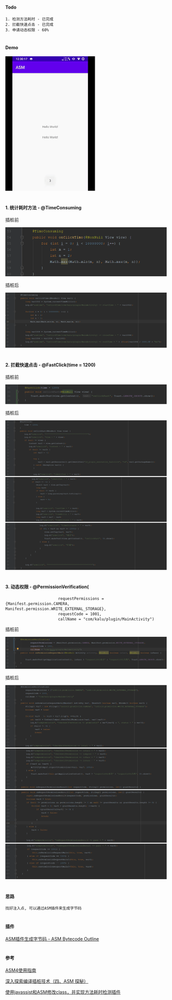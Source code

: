 #
#### Todo
```
1. 检测方法耗时 - 已完成
2. 拦截快速点击 - 已完成
3. 申请动态权限 - 60%
```


#
#### Demo

![image](https://github.com/153437803/gradle_plugin_asm/blob/master/image.gif )


#
#### 1. 统计耗时方法 - @TimeConsuming

插桩前

![image](https://github.com/153437803/gradle_plugin_asm/blob/master/image20210128122556.png )

插桩后

![image](https://github.com/153437803/gradle_plugin_asm/blob/master/image20210128122649.png )


#
#### 2. 拦截快速点击 - @FastClick(time = 1200)

插桩前

![image](https://github.com/153437803/gradle_plugin_asm/blob/master/image20210128124102.png )

插桩后

![image](https://github.com/153437803/gradle_plugin_asm/blob/master/image20210128124250.png )
![image](https://github.com/153437803/gradle_plugin_asm/blob/master/image20210128124319.png )
![image](https://github.com/153437803/gradle_plugin_asm/blob/master/image20210128124338.png )


#
#### 3. 动态权限 - @PermissionVerification(
                           requestPermissions = {Manifest.permission.CAMERA, Manifest.permission.WRITE_EXTERNAL_STORAGE},
                           requestCode = 1001,
                           callName = "com/kalu/plugin/MainActivity")

插桩前

![image](https://github.com/153437803/gradle_plugin_asm/blob/master/image20210129125705.png )

插桩后

![image](https://github.com/153437803/gradle_plugin_asm/blob/master/image20210129125733.png )
![image](https://github.com/153437803/gradle_plugin_asm/blob/master/image20210129125802.png )
![image](https://github.com/153437803/gradle_plugin_asm/blob/master/image20210129125849.png )
![image](https://github.com/153437803/gradle_plugin_asm/blob/master/image20210129125904.png )


#
#### 思路

```
找好注入点, 可以通过ASM插件来生成字节码
```

#
#### 插件

[ASM插件生成字节码 - ASM Bytecode Outline](https://plugins.jetbrains.com/plugin/5918-asm-bytecode-outline)

#
#### 参考

[ASM4使用指南](https://raw.githubusercontent.com/153437803/plugin_asm_app/master/ASM4%E4%BD%BF%E7%94%A8%E6%8C%87%E5%8D%97.pdf)

[深入探索编译插桩技术（四、ASM 探秘）](https://juejin.im/post/5e8d87c4f265da47ad218e6b)

[使用javassist和ASM修改class，并实现方法耗时检测插件](https://juejin.im/post/5dea581fe51d45581d170b7c)
